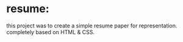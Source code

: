 # resume:
this project was to create a simple resume paper for representation.
completely based on HTML & CSS.
